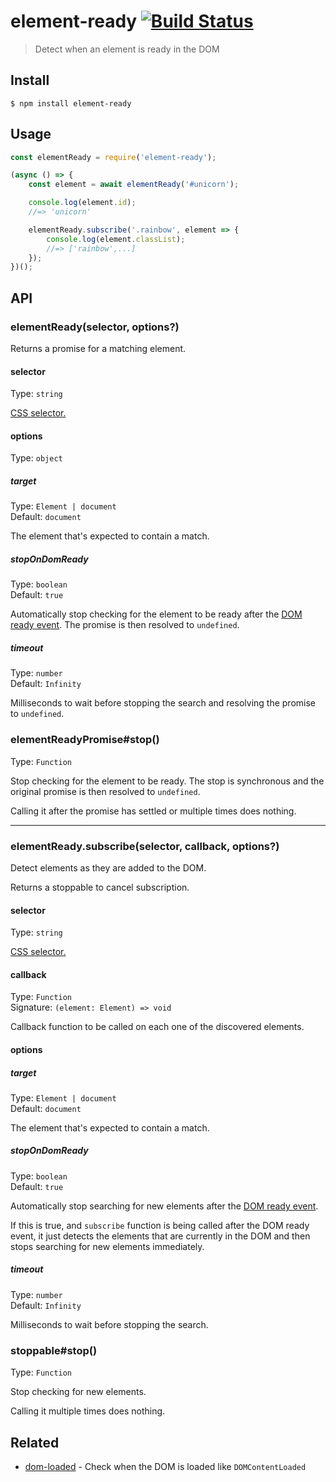 # element-ready [![Build Status](https://travis-ci.org/sindresorhus/element-ready.svg?branch=master)](https://travis-ci.org/sindresorhus/element-ready)

> Detect when an element is ready in the DOM


## Install

```
$ npm install element-ready
```


## Usage

```js
const elementReady = require('element-ready');

(async () => {
	const element = await elementReady('#unicorn');

	console.log(element.id);
	//=> 'unicorn'

	elementReady.subscribe('.rainbow', element => {
		console.log(element.classList);
		//=> ['rainbow',...]
	});
})();
```


## API

### elementReady(selector, options?)

Returns a promise for a matching element.

#### selector

Type: `string`

[CSS selector.](https://developer.mozilla.org/en-US/docs/Web/Guide/CSS/Getting_Started/Selectors)

#### options

Type: `object`

##### target

Type: `Element | document`<br>
Default: `document`

The element that's expected to contain a match.

##### stopOnDomReady

Type: `boolean`<br>
Default: `true`

Automatically stop checking for the element to be ready after the [DOM ready event](https://developer.mozilla.org/en-US/docs/Web/API/Window/DOMContentLoaded_event). The promise is then resolved to `undefined`.

##### timeout

Type: `number`<br>
Default: `Infinity`

Milliseconds to wait before stopping the search and resolving the promise to `undefined`.

### elementReadyPromise#stop()

Type: `Function`

Stop checking for the element to be ready. The stop is synchronous and the original promise is then resolved to `undefined`.

Calling it after the promise has settled or multiple times does nothing.

<hr>

### elementReady.subscribe(selector, callback, options?)

Detect elements as they are added to the DOM.

Returns a stoppable to cancel subscription.

#### selector

Type: `string`

[CSS selector.](https://developer.mozilla.org/en-US/docs/Web/Guide/CSS/Getting_Started/Selectors)

#### callback

Type: `Function`<br>
Signature: `(element: Element) => void`

Callback function to be called on each one of the discovered elements.

#### options

##### target

Type: `Element | document`<br>
Default: `document`

The element that's expected to contain a match.

##### stopOnDomReady

Type: `boolean`<br>
Default: `true`

Automatically stop searching for new elements after the [DOM ready event](https://developer.mozilla.org/en-US/docs/Web/API/Window/DOMContentLoaded_event).

If this is true, and `subscribe` function is being called after the DOM ready event, it just detects the elements that are currently in the DOM and then stops searching for new elements immediately.

##### timeout

Type: `number`<br>
Default: `Infinity`

Milliseconds to wait before stopping the search.

### stoppable#stop()

Type: `Function`

Stop checking for new elements.

Calling it multiple times does nothing.

## Related

- [dom-loaded](https://github.com/sindresorhus/dom-loaded) - Check when the DOM is loaded like `DOMContentLoaded`
